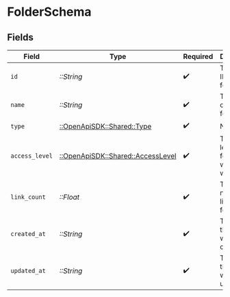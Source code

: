 # FolderSchema


## Fields

| Field                                                                   | Type                                                                    | Required                                                                | Description                                                             |
| ----------------------------------------------------------------------- | ----------------------------------------------------------------------- | ----------------------------------------------------------------------- | ----------------------------------------------------------------------- |
| `id`                                                                    | *::String*                                                              | :heavy_check_mark:                                                      | The unique ID of the folder.                                            |
| `name`                                                                  | *::String*                                                              | :heavy_check_mark:                                                      | The name of the folder.                                                 |
| `type`                                                                  | [::OpenApiSDK::Shared::Type](../../models/shared/type.md)               | :heavy_check_mark:                                                      | N/A                                                                     |
| `access_level`                                                          | [::OpenApiSDK::Shared::AccessLevel](../../models/shared/accesslevel.md) | :heavy_check_mark:                                                      | The access level of the folder within the workspace.                    |
| `link_count`                                                            | *::Float*                                                               | :heavy_check_mark:                                                      | The number of links in the folder.                                      |
| `created_at`                                                            | *::String*                                                              | :heavy_check_mark:                                                      | The date the folder was created.                                        |
| `updated_at`                                                            | *::String*                                                              | :heavy_check_mark:                                                      | The date the folder was updated.                                        |